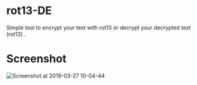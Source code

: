 # rot13-DE
Simple tool to encrypt your text with rot13 or decrypt your decrypted text (rot13) .
# Screenshot 
![Screenshot at 2019-03-27 10-04-44](https://user-images.githubusercontent.com/45905472/55082272-c51f3d80-5077-11e9-8a9d-19a314345334.png)
